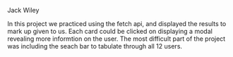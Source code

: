 Jack Wiley

In this project we practiced using the fetch api, and displayed the results to mark up given to us.
Each card could be clicked on displaying a modal revealing more informtion on the user.
The most difficult part of the project was including the seach bar to tabulate through all 12 users.